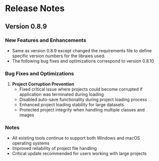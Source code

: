 # Release Notes
## Version 0.8.9

### New Features and Enhancements
- Same as version 0.8.9 except changed the requirements file to define specific version numbers for the libraies used.
- The following bug fixes and optimizations correspond to version 0.8.10 

### Bug Fixes and Optimizations
1. **Project Corruption Prevention**
   - Fixed critical issue where projects could become corrupted if application was terminated during loading
   - Disabled auto-save functionality during project loading process
   - Enhanced project loading stability for large datasets
   - Protected project integrity when handling multiple classes and images

### Notes
- All existing tools continue to support both Windows and macOS operating systems
- Improved reliability of project file handling
- Critical update recommended for users working with large projects